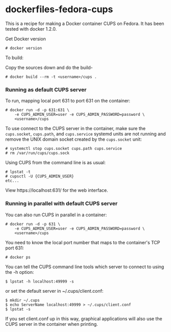 dockerfiles-fedora-cups
========================

This is a recipe for making a Docker container CUPS on Fedora. It has
been tested with docker 1.2.0.

Get Docker version

```
# docker version
```

To build:

Copy the sources down and do the build-

```
# docker build --rm -t <username>/cups .
```

### Running as default CUPS server

To run, mapping local port 631 to port 631 on the container:

```
# docker run -d -p 631:631 \
	-e CUPS_ADMIN_USER=user -e CUPS_ADMIN_PASSWORD=password \
	<username>/cups
```

To use connect to the CUPS server in the container, make sure the `cups.socket`, `cups.path`, and `cups.service` systemd units are not running and remove the UNIX domain socket created by the `cups.socket` unit:

```
# systemctl stop cups.socket cups.path cups.service
# rm /var/run/cups/cups.sock
```

Using CUPS from the command line is as usual:

```
# lpstat -t
# cupsctl -U {CUPS_ADMIN_USER}
etc...
```

View https://localhost:631/ for the web interface.

### Running in parallel with default CUPS server

You can also run CUPS in parallel in a container:

```
# docker run -d -p 631 \
	-e CUPS_ADMIN_USER=user -e CUPS_ADMIN_PASSWORD=password \
	<username>/cups
```

You need to know the local port number that maps to the container's
TCP port 631:

```
# docker ps
```

You can tell the CUPS command line tools which server to connect to
using the -h option:

```
$ lpstat -h localhost:49999 -s
```

or set the default server in ~/.cups/client.conf:

```
$ mkdir ~/.cups
$ echo ServerName localhost:49999 > ~/.cups/client.conf
$ lpstat -s
```

If you set client.conf up in this way, graphical applications will
also use the CUPS server in the container when printing.
